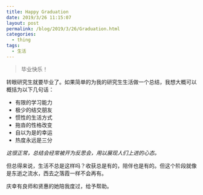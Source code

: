 ```yaml
---
title: Happy Graduation
date: 2019/3/26 11:15:07 
layout: post
permalink: /blog/2019/3/26/Graduation.html
categories:
  - thing
tags:
  - 生活
---
```

> 毕业快乐！

转眼研究生就要毕业了。如果简单的为我的研究生生活做一个总结，我想大概可以概括为以下几句话：

- 有限的学习能力
- 极少的结交朋友
- 惯性的生活方式
- 拖沓的性格改变
- 自以为是的幸运
- 热度永远是三分

*这很正常，总结会经常被开为反思会，用以展现人们上进的心态。*


但总得来说，生活不总是这样吗？收获总是有的，陪伴也是有的。但这个阶段就像是东逝之流水，西去之落霞一样不会再有。

庆幸有良师和贤惠的她陪我度过，给予帮助。

